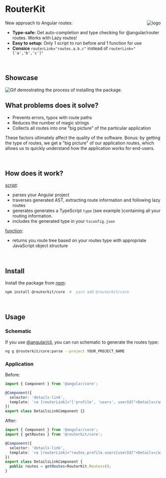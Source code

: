 # RouterKit

<a href="https://routeshub.gitbook.io/docs"><img src="https://raw.githubusercontent.com/retarsis/routerkit/master/assets/logo.png" align="right" alt="logo" /></a>

New approach to Angular routes:

- **Type-safe:** Get auto-completion and type checking for @angular/router routes. Works with Lazy routes! 
- **Easy to setup:** Only 1 script to run before and 1 function for use
- **Consice** `routerLink="routes.a.b.c"` instead of `routerLink="['a','b','c']"`

<br/>

## Showcase

<img src="https://raw.githubusercontent.com/retarsis/routerkit/master/assets/medium-short.gif" alt="Gif demostrating the process of installing the package." align="center" alt="showcase gif">

<br/>

## What problems does it solve?

- Prevents errors, typos with route paths
- Reduces the number of magic strings
- Collects all routes into one "big picture" of the particular application

These factors ultimately affect the quality of the software.
Bonus: by getting the type of routes, we get a "big picture" of our application routes, which allows us to quickly understand how the application works for end-users.

<br/>

## How does it work?

[script](https://github.com/retarsis/routerkit/blob/master/package/src/parse/index.ts):
- parses your Angular project
- traverses generated AST, extracting route information and following lazy routes
- generates generates a TypeScript `type` (see example )containing all your routing information.
- includes the generated type in your `tsconfig.json`

[function](https://github.com/retarsis/routerkit/blob/1e9e55c8e66b44a1ac1d841a0f5aacc3d28b2989/package/src/core/getRoutes.ts#L1):
- returns you route tree based on your routes type with appropriate JavaScript object structure

<br/>

## Install

Install the package from [npm](https://www.npmjs.com/):

```sh
npm install @routerkit/core  #  yarn add @routerkit/core
```

<br/>

## Usage

### Schematic

If you use [@angular/cli](https://cli.angular.io/), you can run schematic to generate the routes type:

```sh
ng g @routerkit/core:parse --project YOUR_PROJECT_NAME
```

### Application

Before:

```typescript
import { Component } from '@angular/core';

@Component({
  selector: 'details-link',
  template: `<a [routerLink]="['profile', 'users', userId]">Details</a>`
})
export class DetailsLinkComponent {}
```

After:

```typescript
import { Component } from '@angular/core';
import { getRoutes } from '@routerkit/core';

@Component({
  selector: 'details-link',
  template: `<a [routerLink]="routes.profile.users[userId]">Details</a>`
})
export class DetailsLinkComponent {
  public routes = getRoutes<RouterKit.Routes>();
}
```
